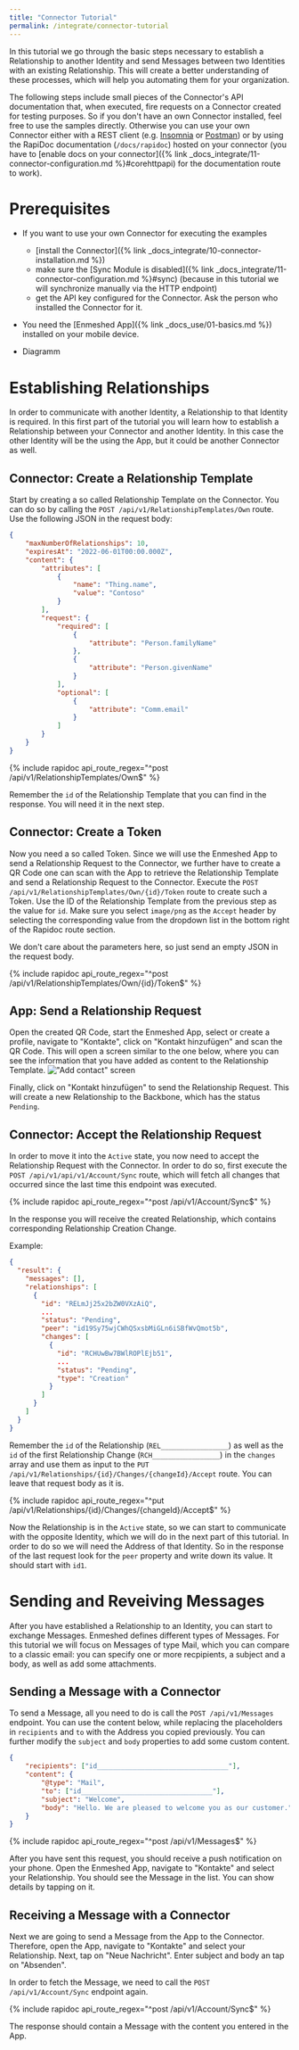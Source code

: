 ```yaml
---
title: "Connector Tutorial"
permalink: /integrate/connector-tutorial
---
```


In this tutorial we go through the basic steps necessary to establish a Relationship to another Identity and send Messages between two Identities with an existing Relationship. This will create a better understanding of these processes, which will help you automating them for your organization.

The following steps include small pieces of the Connector's API documentation that, when executed, fire requests on a Connector created for testing purposes. So if you don't have an own Connector installed, feel free to use the samples directly. Otherwise you can use your own Connector either with a REST client (e.g. [Insomnia](https://insomnia.rest/) or [Postman](https://www.postman.com/)) or by using the RapiDoc documentation (`/docs/rapidoc`) hosted on your connector (you have to [enable docs on your connector]({% link _docs_integrate/11-connector-configuration.md %}#corehttpapi) for the documentation route to work).

# Prerequisites

-   If you want to use your own Connector for executing the examples
    -   [install the Connector]({% link _docs_integrate/10-connector-installation.md %})
    -   make sure the [Sync Module is disabled]({% link _docs_integrate/11-connector-configuration.md %}#sync) (because in this tutorial we will synchronize manually via the HTTP endpoint)
    -   get the API key configured for the Connector. Ask the person who installed the Connector for it.
-   You need the [Enmeshed App]({% link _docs_use/01-basics.md %}) installed on your mobile device.

-   Diagramm

# Establishing Relationships

In order to communicate with another Identity, a Relationship to that Identity is required. In this first part of the tutorial you will learn how to establish a Relationship between your Connector and another Identity. In this case the other Identity will be the using the App, but it could be another Connector as well.

## Connector: Create a Relationship Template

Start by creating a so called Relationship Template on the Connector. You can do so by calling the `POST /api/v1/RelationshipTemplates/Own` route. Use the following JSON in the request body:

```json
{
    "maxNumberOfRelationships": 10,
    "expiresAt": "2022-06-01T00:00.000Z",
    "content": {
        "attributes": [
            {
                "name": "Thing.name",
                "value": "Contoso"
            }
        ],
        "request": {
            "required": [
                {
                    "attribute": "Person.familyName"
                },
                {
                    "attribute": "Person.givenName"
                }
            ],
            "optional": [
                {
                    "attribute": "Comm.email"
                }
            ]
        }
    }
}
```

{% include rapidoc api_route_regex="^post /api/v1/RelationshipTemplates/Own$" %}

Remember the `id` of the Relationship Template that you can find in the response. You will need it in the next step.

## Connector: Create a Token

Now you need a so called Token. Since we will use the Enmeshed App to send a Relationship Request to the Connector, we further have to create a QR Code one can scan with the App to retrieve the Relationship Template and send a Relationship Request to the Connector. Execute the `POST /api/v1/RelationshipTemplates/Own/{id}/Token` route to create such a Token. Use the ID of the Relationship Template from the previous step as the value for `id`. Make sure you select `image/png` as the `Accept` header by selecting the corresponding value from the dropdown list in the bottom right of the Rapidoc route section.

We don't care about the parameters here, so just send an empty JSON in the request body.

{% include rapidoc api_route_regex="^post /api/v1/RelationshipTemplates/Own/{id}/Token$" %}

## App: Send a Relationship Request

Open the created QR Code, start the Enmeshed App, select or create a profile, navigate to "Kontakte", click on "Kontakt hinzufügen" and scan the QR Code. This will open a screen similar to the one below, where you can see the information that you have added as content to the Relationship Template.
!["Add contact" screen](/assets/images/add-contact-screen.jpg)

Finally, click on "Kontakt hinzufügen" to send the Relationship Request. This will create a new Relationship to the Backbone, which has the status `Pending`.

## Connector: Accept the Relationship Request

In order to move it into the `Active` state, you now need to accept the Relationship Request with the Connector. In order to do so, first execute the `POST /api/v1/api/v1/Account/Sync` route, which will fetch all changes that occurred since the last time this endpoint was executed.

{% include rapidoc api_route_regex="^post /api/v1/Account/Sync$" %}

In the response you will receive the created Relationship, which contains corresponding Relationship Creation Change.

Example:

```json
{
  "result": {
    "messages": [],
    "relationships": [
      {
        "id": "RELmJj25x2bZW0VXzAiQ",
        ...
        "status": "Pending",
        "peer": "id19Sy75wjCWhQSxsbMiGLn6iSBfWvQmot5b",
        "changes": [
          {
            "id": "RCHUwBw7BWlROPlEjb51",
            ...
            "status": "Pending",
            "type": "Creation"
          }
        ]
      }
    ]
  }
}
```

Remember the `id` of the Relationship (`REL_________________`) as well as the `id` of the first Relationship Change (`RCH_________________`) in the `changes` array and use them as input to the `PUT /api/v1/Relationships/{id}/Changes/{changeId}/Accept` route. You can leave that request body as it is.

{% include rapidoc api_route_regex="^put /api/v1/Relationships/{id}/Changes/{changeId}/Accept$" %}

Now the Relationship is in the `Active` state, so we can start to communicate with the opposite Identity, which we will do in the next part of this tutorial. In order to do so we will need the Address of that Identity. So in the response of the last request look for the `peer` property and write down its value. It should start with `id1`.

# Sending and Reveiving Messages

After you have established a Relationship to an Identity, you can start to exchange Messages. Enmeshed defines different types of Messages. For this tutorial we will focus on Messages of type Mail, which you can compare to a classic email: you can specify one or more recpipients, a subject and a body, as well as add some attachments.

## Sending a Message with a Connector

To send a Message, all you need to do is call the `POST /api/v1/Messages` endpoint. You can use the content below, while replacing the placeholders in `recipients` and `to` with the Address you copied previously. You can further modify the `subject` and `body` properties to add some custom content.

```json
{
    "recipients": ["id_________________________________"],
    "content": {
        "@type": "Mail",
        "to": ["id_________________________________"],
        "subject": "Welcome",
        "body": "Hello. We are pleased to welcome you as our customer."
    }
}
```

{% include rapidoc api_route_regex="^post /api/v1/Messages$" %}

After you have sent this request, you should receive a push notification on your phone. Open the Enmeshed App, navigate to "Kontakte" and select your Relationship. You should see the Message in the list. You can show details by tapping on it.

## Receiving a Message with a Connector

Next we are going to send a Message from the App to the Connector. Therefore, open the App, navigate to "Kontakte" and select your Relationship. Next, tap on "Neue Nachricht". Enter subject and body an tap on "Absenden".

In order to fetch the Message, we need to call the `POST /api/v1/Account/Sync` endpoint again.

{% include rapidoc api_route_regex="^post /api/v1/Account/Sync$" %}

The response should contain a Message with the content you entered in the App.
